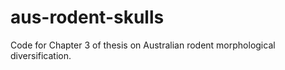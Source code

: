# aus-rodent-skulls
Code for Chapter 3 of thesis on Australian rodent morphological diversification. 
